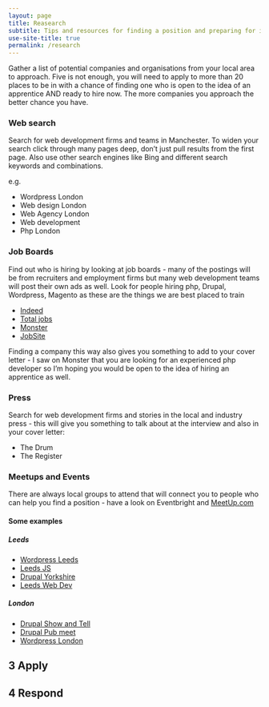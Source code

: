 ```yaml
---
layout: page
title: Reasearch
subtitle: Tips and resources for finding a position and preparing for interviews
use-site-title: true
permalink: /research
---
```


Gather a list of potential companies and organisations from your local area to approach. Five is not enough, you will need to apply to more than 20 places to be in with a chance of finding one who is open to the idea of an apprentice AND ready to hire now. The more companies you approach the better chance you have.

### Web search

Search for web development firms and teams in Manchester. To widen your search click through many pages deep, don’t just pull results from the first page. Also use other search engines like Bing and different search keywords and combinations.

e.g.

* Wordpress London
* Web design London
* Web Agency London
* Web development
* Php London

### Job Boards

Find out who is hiring by looking at job boards - many of the postings will be from recruiters and employment firms but many web development teams will post their own ads as well. Look for people hiring php, Drupal, Wordpress, Magento as these are the things we are best placed to train

* [Indeed](http://www.indeed.co.uk/)
* [Total jobs](https://www.totaljobs.com)
* [Monster](https://www.monster.co.uk/)
* [JobSite](http://www.jobsite.co.uk/)

Finding a company this way also gives you something to add to your cover letter - I saw on Monster that you are looking for an experienced php developer so I’m hoping you would be open to the idea of hiring an apprentice as well.

### Press

Search for web development firms and stories in the local and industry press - this will give you something to talk about at the interview and also in your cover letter:

* The Drum
* The Register

### Meetups and Events

There are always local groups to attend that will connect you to people who can help you find a position - have a look on Eventbright and [MeetUp.com](http://meetup.com)

#### Some examples

##### Leeds
* [Wordpress Leeds](https://www.meetup.com/WordPress-Leeds/)
* [Leeds JS](https://www.meetup.com/LeedsJS/)
* [Drupal Yorkshire](https://www.drupalyorkshire.org.uk/)
* [Leeds Web Dev](https://leedswebdev.org/)

##### London
* [Drupal Show and Tell](http://www.drupalshowandtell.com/)
* [Drupal Pub meet](https://www.meetup.com/London-Drupal-Pub-Meet/)
* [Wordpress London](https://www.meetup.com/London-WordPress/)


## 3 Apply

## 4 Respond
